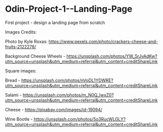 # Odin-Project-1--Landing-Page
First project - design a landing page from scratch


Images Credits:

Photo by Kyle Roxas: https://www.pexels.com/photo/crackers-cheese-and-fruits-2122278/

Background Cheese Wheels - https://unsplash.com/photos/YW_5rJvAdKw?utm_source=unsplash&utm_medium=referral&utm_content=creditShareLink

Square images:

Bread - https://unsplash.com/photos/nVoDL1YDWRE?utm_source=unsplash&utm_medium=referral&utm_content=creditShareLink
  
Salami - https://unsplash.com/photos/m_N0Q_lwxZ0?utm_source=unsplash&utm_medium=referral&utm_content=creditShareLink

Cheese - https://pixabay.com/images/id-19094/

Wine Bootle - https://unsplash.com/photos/5o3RucWLGLY?utm_source=unsplash&utm_medium=referral&utm_content=creditShareLink